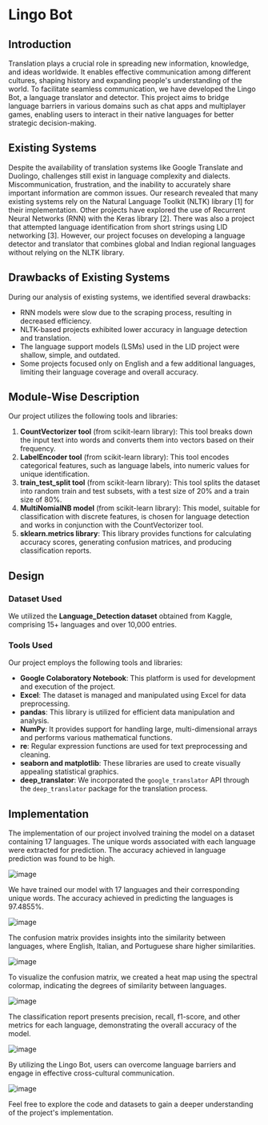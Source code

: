 


# **Lingo Bot**


## **Introduction**

Translation plays a crucial role in spreading new information, knowledge, and ideas worldwide. It enables effective communication among different cultures, shaping history and expanding people's understanding of the world. To facilitate seamless communication, we have developed the Lingo Bot, a language translator and detector. This project aims to bridge language barriers in various domains such as chat apps and multiplayer games, enabling users to interact in their native languages for better strategic decision-making.


## **Existing Systems**

Despite the availability of translation systems like Google Translate and Duolingo, challenges still exist in language complexity and dialects. Miscommunication, frustration, and the inability to accurately share important information are common issues. Our research revealed that many existing systems rely on the Natural Language Toolkit (NLTK) library [1] for their implementation. Other projects have explored the use of Recurrent Neural Networks (RNN) with the Keras library [2]. There was also a project that attempted language identification from short strings using LID networking [3]. However, our project focuses on developing a language detector and translator that combines global and Indian regional languages without relying on the NLTK library.


## **Drawbacks of Existing Systems**

During our analysis of existing systems, we identified several drawbacks:



* RNN models were slow due to the scraping process, resulting in decreased efficiency.
* NLTK-based projects exhibited lower accuracy in language detection and translation.
* The language support models (LSMs) used in the LID project were shallow, simple, and outdated.
* Some projects focused only on English and a few additional languages, limiting their language coverage and overall accuracy.


## **Module-Wise Description**

Our project utilizes the following tools and libraries:



1. **CountVectorizer tool** (from scikit-learn library): This tool breaks down the input text into words and converts them into vectors based on their frequency.
2. **LabelEncoder tool** (from scikit-learn library): This tool encodes categorical features, such as language labels, into numeric values for unique identification.
3. **train_test_split tool** (from scikit-learn library): This tool splits the dataset into random train and test subsets, with a test size of 20% and a train size of 80%.
4. **MultiNomialNB model** (from scikit-learn library): This model, suitable for classification with discrete features, is chosen for language detection and works in conjunction with the CountVectorizer tool.
5. **sklearn.metrics library**: This library provides functions for calculating accuracy scores, generating confusion matrices, and producing classification reports.


## **Design**


### **Dataset Used**

We utilized the **Language_Detection dataset** obtained from Kaggle, comprising 15+ languages and over 10,000 entries.


### **Tools Used**

Our project employs the following tools and libraries:



* **Google Colaboratory Notebook**: This platform is used for development and execution of the project.
* **Excel**: The dataset is managed and manipulated using Excel for data preprocessing.
* **pandas**: This library is utilized for efficient data manipulation and analysis.
* **NumPy**: It provides support for handling large, multi-dimensional arrays and performs various mathematical functions.
* **re**: Regular expression functions are used for text preprocessing and cleaning.
* **seaborn and matplotlib**: These libraries are used to create visually appealing statistical graphics.
* **deep_translator**: We incorporated the `google_translator` API through the `deep_translator` package for the translation process.


## **Implementation**
The implementation of our project involved training the model on a dataset containing 17 languages. The unique words associated with each language were extracted for prediction. The accuracy achieved in language prediction was found to be high.

![image](https://github.com/Shubhdeepdsa/Appi/assets/90149745/d53274f8-4e80-417a-a004-703101c29cdd)

We have trained our model with 17 languages and their corresponding unique words. The accuracy achieved in predicting the languages is 97.4855%.

![image](https://github.com/Shubhdeepdsa/Appi/assets/90149745/b4715887-3b45-404a-86e5-ebbdd568e7ba)

The confusion matrix provides insights into the similarity between languages, where English, Italian, and Portuguese share higher similarities.

![image](https://github.com/Shubhdeepdsa/Appi/assets/90149745/a70d334c-5b3f-47b3-842d-679f76724456)

To visualize the confusion matrix, we created a heat map using the spectral colormap, indicating the degrees of similarity between languages.

![image](https://github.com/Shubhdeepdsa/Appi/assets/90149745/5bb3ff5d-6dd1-449c-829c-66cf04e238ab)

The classification report presents precision, recall, f1-score, and other metrics for each language, demonstrating the overall accuracy of the model.

![image](https://github.com/Shubhdeepdsa/Appi/assets/90149745/ccd30dee-bd07-48d9-a748-1fcc33160617)

By utilizing the Lingo Bot, users can overcome language barriers and engage in effective cross-cultural communication.

![image](https://github.com/Shubhdeepdsa/Appi/assets/90149745/031e1517-78a4-4cfa-aabb-2d9850c62390)

Feel free to explore the code and datasets to gain a deeper understanding of the project's implementation.

